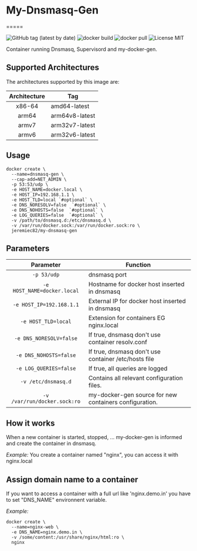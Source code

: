 # My-Dnsmasq-Gen
=====

![GitHub tag (latest by date)](https://img.shields.io/github/v/tag/Jeremie-C/my-dnsmasq-gen)
![docker build](https://img.shields.io/docker/cloud/build/jeremiec82/my-dnsmasq-gen)
![docker pull](https://img.shields.io/docker/pulls/jeremiec82/my-dnsmasq-gen)
![License MIT](https://img.shields.io/badge/license-MIT-blue.svg?style=flat)

Container running Dnsmasq, Supervisord and my-docker-gen.

## Supported Architectures

The architectures supported by this image are:

| Architecture | Tag |
| :----: | --- |
| x86-64 | amd64-latest |
| arm64 | arm64v8-latest |
| armv7 | arm32v7-latest |
| armv6 | arm32v6-latest |

## Usage

```
docker create \
  --name=dnsmasq-gen \
  --cap-add=NET_ADMIN \
  -p 53:53/udp \
  -e HOST_NAME=docker.local \
  -e HOST_IP=192.168.1.1 \
  -e HOST_TLD=local `#optional` \
  -e DNS_NORESOLV=false  `#optional` \
  -e DNS_NOHOSTS=false  `#optional` \
  -e LOG_QUERIES=false  `#optional` \
  -v /path/to/dnsmasq.d:/etc/dnsmasq.d \
  -v /var/run/docker.sock:/var/run/docker.sock:ro \
  jeremiec82/my-dnsmasq-gen
```

## Parameters

| Parameter | Function |
| :----: | --- |
| `-p 53/udp` | dnsmasq port |
| `-e HOST_NAME=docker.local` | Hostname for docker host inserted in dnsmasq |
| `-e HOST_IP=192.168.1.1` | External IP for docker host inserted in dnsmasq |
| `-e HOST_TLD=local` | Extension for containers EG nginx.local |
| `-e DNS_NORESOLV=false` | If true, dnsmasq don't use container resolv.conf  |
| `-e DNS_NOHOSTS=false` | If true, dnsmasq don't use container /etc/hosts file |
| `-e LOG_QUERIES=false` | If true, all queries are logged |
| `-v /etc/dnsmasq.d` | Contains all relevant configuration files. |
| `-v /var/run/docker.sock:ro` | my-docker-gen source for new containers configuration. |

## How it works

When a new container is started, stopped, ... my-docker-gen is informed and create the container in dnsmasq.

_Example:_
You create a container named "nginx", you can access it with nginx.local

## Assign domain name to a container

If you want to access a container with a full url like 'nginx.demo.in' you have to set "DNS_NAME" environnent variable.

_Example:_
```
docker create \
  --name=nginx-web \
  -e DNS_NAME=nginx.demo.in \
  -v /some/content:/usr/share/nginx/html:ro \
  nginx
```
